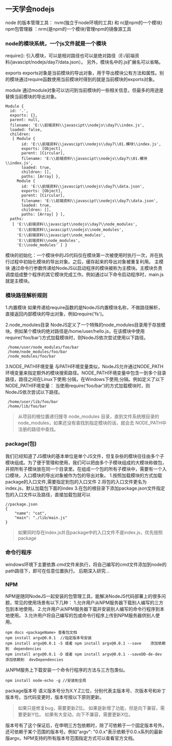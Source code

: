 ## 一天学会nodejs

node 的版本管理工具： nvm(独立于node环境的工具) 和 n(是npm的一个模块)
npm包管理器 ：nrm(是npm的一个模块)管理npm的镜像源工具

### node的模块系统，一个js文件就是一个模块 
require():
引入模块，可以是相对路径也可以是绝对路径（E:/前端资料/javascipt/nodejs/day7/data.json）。
另外，模块名中的.js扩展名可以省略。

exports
exports对象是当前模块的导出对象，用于导出模块公有方法和属性。别的模块通过require函数使用当前模块时得到的就是当前模块的exports对象。

module
通过module对象可以访问到当前模块的一些相关信息，但最多的用途是替换当前模块的导出对象。
```
Module {
  id: '.',
  exports: {},
  parent: null,
  filename: 'E:\\前端资料\\javascipt\\nodejs\\day7\\index.js',
  loaded: false,
  children:
   [ Module {
       id: 'E:\\前端资料\\javascipt\\nodejs\\day7\\01.模块\\index.js',
       exports: [Object],
       parent: [Circular],
       filename: 'E:\\前端资料\\javascipt\\nodejs\\day7\\01.模块\\index.js',
       loaded: true,
       children: [],
       paths: [Array] },
     Module {
       id: 'E:\\前端资料\\javascipt\\nodejs\\day7\\data.json',
       exports: [Object],
       parent: [Circular],
       filename: 'E:\\前端资料\\javascipt\\nodejs\\day7\\data.json',
       loaded: true,
       children: [],
       paths: [Array] } ],
  paths:
   [ 'E:\\前端资料\\javascipt\\nodejs\\day7\\node_modules',
     'E:\\前端资料\\javascipt\\nodejs\\node_modules',
     'E:\\前端资料\\javascipt\\node_modules',
     'E:\\前端资料\\node_modules',
     'E:\\node_modules' ] }
```
模块的初始化：一个模块中的JS代码仅在模块第一次被使用时执行一次，并在执行过程中初始化模块的导出对象。之后，缓存起来的导出对象被重复利用。
主模块
通过命令行参数传递给NodeJS以启动程序的模块被称为主模块。主模块负责调度组成整个程序的其它模块完成工作。例如通过以下命令启动程序时，main.js就是主模块。

### 模块路径解析规则
1.内置模块
如果传递给require函数的是NodeJS内置模块名称，不做路径解析，直接返回内部模块的导出对象，例如require('fs')。

2.node_modules目录
NodeJS定义了一个特殊的node_modules目录用于存放模块。例如某个模块的绝对路径是/home/user/hello.js，在该模块中使用require('foo/bar')方式加载模块时，则NodeJS依次尝试使用以下路径。
```
 /home/user/node_modules/foo/bar
 /home/node_modules/foo/bar
 /node_modules/foo/bar
 ```
 3.NODE_PATH环境变量
与PATH环境变量类似，NodeJS允许通过NODE_PATH环境变量来指定额外的模块搜索路径。NODE_PATH环境变量中包含一到多个目录路径，路径之间在Linux下使用:分隔，在Windows下使用;分隔。例如定义了以下NODE_PATH环境变量：
当使用require('foo/bar')的方式加载模块时，则NodeJS依次尝试以下路径。
```
 /home/user/lib/foo/bar
 /home/lib/foo/bar
```

 >从项目的根位置递归搜寻 node_modules 目录，直到文件系统根目录的 node_modules，如果还没有查找到指定模块的话，就会去 NODE_PATH中注册的路径中查找。

 ### package(包)
 我们已经知道了JS模块的基本单位是单个JS文件，但复杂些的模块往往由多个子模块组成。为了便于管理和使用，我们可以把由多个子模块组成的大模块称做包，并把所有子模块放在同一个目录里。在组成一个包的所有子模块中，需要有一个入口模块，入口模块的导出对象被作为包的导出对象。
1.按照加载模块的方式加载package的入口文件,需要指定到包的入口文件
2.将包的入口文件更名为index.js，默认加载包下面的index
3.在包的根目录下添加package.json文件指定包的入口文件以及路径，直接加载包就可以
```
//package.json
{
    "name": "cat",
    "main": "./lib/main.js"
}
```
>如果同时存在index.js并且package中的入口文件不是index.js，优先按照package


### 命令行程序
windows环境下主要依靠.cmd文件来执行，将自己编写的cmd文件添加到node的path路径下，即可在任意位置执行。
后期深入研究...

### NPM
NPM是随同NodeJS一起安装的包管理工具，能解决NodeJS代码部署上的很多问题，常见的使用场景有以下几种：
1.允许用户从NPM服务器下载别人编写的三方包到本地使用。
2.允许用户从NPM服务器下载并安装别人编写的命令行程序到本地使用。
3.允许用户将自己编写的包或命令行程序上传到NPM服务器供别人使用。

```
npm docs <packageName> 查看包文档
npm install argv@0.0.1  //指定版本号安装
npm install argv@0.0.1 -S 或者 npm install argv@0.0.1 --save    添加依赖到  dependencies
npm install argv@0.0.1 -D 或者 npm install argv@0.0.1 --saveDD-de-dev    添加依赖到  devDependencies

```
从NPM服务上下载安装一个命令行程序的方法与三方包类似。
```
npm install node-echo -g //安装到全局
```
package版本号
语义版本号分为X.Y.Z三位，分别代表主版本号、次版本号和补丁版本号。当代码变更时，版本号按以下原则更新。
>如果只是修复bug，需要更新Z位。
如果是新增了功能，但是向下兼容，需要更新Y位。
如果有大变动，向下不兼容，需要更新X位。

版本号有了这个保证后，在申明三方包依赖时，除了可依赖于一个固定版本号外，还可依赖于某个范围的版本号。例如"argv": "0.0.x"表示依赖于0.0.x系列的最新版argv。NPM支持的所有版本号范围指定方式可以查看官方文档。
